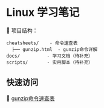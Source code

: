 # Linux 学习笔记

📂 项目结构：
```
cheatsheets/    - 命令速查表
  ├── gunzip.html  - gunzip命令详解
docs/          - 学习文档（待补充）
scripts/       - 实用脚本（待补充）
```

## 快速访问
🔗 [gunzip命令速查表](cheatsheets/gunzip.html)
